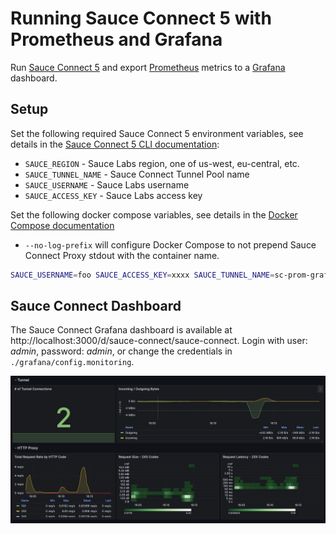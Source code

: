 # Running Sauce Connect 5 with Prometheus and Grafana

Run [Sauce Connect 5](https://docs.saucelabs.com/secure-connections/sauce-connect-5/) and export [Prometheus](https://prometheus.io/) metrics to a [Grafana](http://grafana.org/) dashboard.

## Setup

Set the following required Sauce Connect 5 environment variables, see details in the [Sauce Connect 5 CLI documentation](https://docs.saucelabs.com/dev/cli/sauce-connect-5/run/):

- `SAUCE_REGION` - Sauce Labs region, one of us-west, eu-central, etc.
- `SAUCE_TUNNEL_NAME` - Sauce Connect Tunnel Pool name
- `SAUCE_USERNAME` - Sauce Labs username
- `SAUCE_ACCESS_KEY` - Sauce Labs access key

Set the following docker compose variables, see details in the [Docker Compose documentation](https://docs.docker.com/)
- `--no-log-prefix` will configure Docker Compose to not prepend Sauce Connect Proxy stdout with the container name.

```sh
SAUCE_USERNAME=foo SAUCE_ACCESS_KEY=xxxx SAUCE_TUNNEL_NAME=sc-prom-grafana SAUCE_REGION=us-west docker-compose up --no-log-prefix
```

## Sauce Connect Dashboard

The Sauce Connect Grafana dashboard is available at http://localhost:3000/d/sauce-connect/sauce-connect. Login with user: _admin_, password: _admin_, or change the credentials in `./grafana/config.monitoring`.

![Sauce Connect Proxy Grafana dashboard](../images/sc5-dashboard.png)
